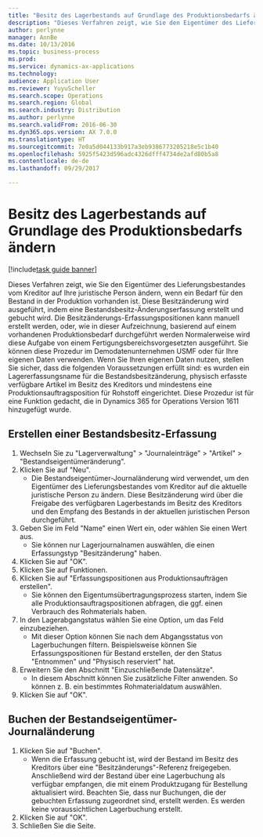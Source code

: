 ```yaml
---
title: "Besitz des Lagerbestands auf Grundlage des Produktionsbedarfs ändern"
description: "Dieses Verfahren zeigt, wie Sie den Eigentümer des Lieferungsbestandes vom Kreditor auf Ihre juristische Person ändern, wenn ein Bedarf für den Bestand in der Produktion vorhanden ist."
author: perlynne
manager: AnnBe
ms.date: 10/13/2016
ms.topic: business-process
ms.prod: 
ms.service: dynamics-ax-applications
ms.technology: 
audience: Application User
ms.reviewer: YuyuScheller
ms.search.scope: Operations
ms.search.region: Global
ms.search.industry: Distribution
ms.author: perlynne
ms.search.validFrom: 2016-06-30
ms.dyn365.ops.version: AX 7.0.0
ms.translationtype: HT
ms.sourcegitcommit: 7e0a5d044133b917a3eb9386773205218e5c1b40
ms.openlocfilehash: 5925f5423d596adc4326dfff4734de2afd80b5a8
ms.contentlocale: de-de
ms.lasthandoff: 09/29/2017

---
```

# <a name="change-the-ownership-of-consignment-inventory-based-on-production-demand"></a>Besitz des Lagerbestands auf Grundlage des Produktionsbedarfs ändern

[!include[task guide banner](../../includes/task-guide-banner.md)]

Dieses Verfahren zeigt, wie Sie den Eigentümer des Lieferungsbestandes vom Kreditor auf Ihre juristische Person ändern, wenn ein Bedarf für den Bestand in der Produktion vorhanden ist. Diese Besitzänderung wird ausgeführt, indem eine Bestandsbesitz-Änderungserfassung erstellt und gebucht wird. Die Besitzänderungs-Erfassungspositionen kann manuell erstellt werden, oder, wie in dieser Aufzeichnung, basierend auf einem vorhandenen Produktionsbedarf durchgeführt werden Normalerweise wird diese Aufgabe von einem Fertigungsbereichsvorgesetzten ausgeführt. Sie können diese Prozedur im Demodatenunternehmen USMF oder für Ihre eigenen Daten verwenden. Wenn Sie Ihren eigenen Daten nutzen, stellen Sie sicher, dass die folgenden Voraussetzungen erfüllt sind: es wurden ein Lagererfassungsname für die Bestandsbesitzänderung, physisch erfasste verfügbare Artikel im Besitz des Kreditors und mindestens eine Produktionsauftragsposition für Rohstoff eingerichtet. Diese Prozedur ist für eine Funktion gedacht, die in Dynamics 365 for Operations Version 1611 hinzugefügt wurde.


## <a name="create-an-inventory-ownership-journal"></a>Erstellen einer Bestandsbesitz-Erfassung
1. Wechseln Sie zu "Lagerverwaltung" > "Journaleinträge" > "Artikel" > "Bestandseigentümeränderung".
2. Klicken Sie auf "Neu".
    * Die Bestandseigentümer-Journaländerung wird verwendet, um den Eigentümer des Lieferungsbestandes vom Kreditor auf die aktuelle juristische Person zu ändern. Diese Besitzänderung wird über die Freigabe des verfügbaren Lagerbestands im Besitz des Kreditors und den Empfang des Bestands in der aktuellen juristischen Person durchgeführt.  
3. Geben Sie im Feld "Name" einen Wert ein, oder wählen Sie einen Wert aus.
    * Sie können nur Lagerjournalnamen auswählen, die einen Erfassungstyp "Besitzänderung" haben.  
4. Klicken Sie auf "OK".
5. Klicken Sie auf Funktionen.
6. Klicken Sie auf "Erfassungspositionen aus Produktionsaufträgen erstellen".
    * Sie können den Eigentumsübertragungsprozess starten, indem Sie alle Produktionsauftragspositionen abfragen, die ggf. einen Verbrauch des Rohmaterials haben.  
7. In den Lagerabgangstatus wählen Sie eine Option, um das Feld einzubeziehen.
    * Mit dieser Option können Sie nach dem Abgangsstatus von Lagerbuchungen filtern. Beispielsweise können Sie Erfassungspositionen für Bestand erstellen, der den Status "Entnommen" und "Physisch reserviert" hat.  
8. Erweitern Sie den Abschnitt "Einzuschließende Datensätze".
    * In diesem Abschnitt können Sie zusätzliche Filter anwenden. So können z. B. ein bestimmtes Rohmaterialdatum auswählen.  
9. Klicken Sie auf "OK".

## <a name="post-the-inventory-ownership-change-journal"></a>Buchen der Bestandseigentümer-Journaländerung
1. Klicken Sie auf "Buchen".
    * Wenn die Erfassung gebucht ist, wird der Bestand im Besitz des Kreditors über eine "Besitzänderungs"-Referenz freigegeben. Anschließend wird der Bestand über eine Lagerbuchung als verfügbar empfangen, die mit einem Produktzugang für Bestellung aktualisiert wird. Beachten Sie, dass nur Buchungen, die der gebuchten Erfassung zugeordnet sind, erstellt werden. Es werden keine voraussichtlichen Lagerbuchung erstellt.  
2. Klicken Sie auf "OK".
3. Schließen Sie die Seite.

